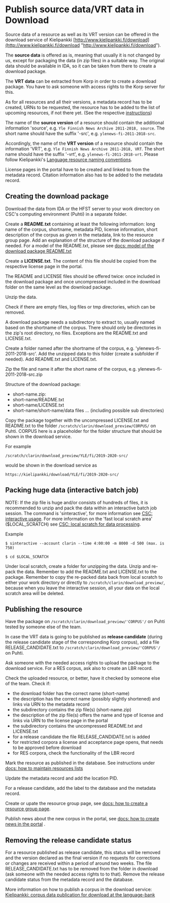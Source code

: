 # Publish source data/VRT data in Download
Source data of a resource as well as its VRT version can be offered in the download service of Kielipankki [http://www.kielipankki.fi/download](http://www.kielipankki.fi/download "http://www.kielipankki.fi/download").

The **source data** is offered as is, meaning that usually it is not changed by us, except for packaging the data (in zip files) in a suitable way. The original data should be available in IDA, so it can be taken from there to create a download package.

The **VRT data** can be extracted from Korp in order to create a download package. You have to ask someone with access rights to the Korp server for this.

As for all resources and all their versions, a metadata record has to be created, URNs to be requested, the resource has to be added to the list of upcoming resources, if not there yet. (See the respective [instructions](https://github.com/CSCfi/Kielipankki-utilities/blob/master/docs/))

The name of the **source version** of a resource should contain the additional information 'source', e.g. `Yle Finnish News Archive 2011-2018, source`. The short name should have the suffix '-src', e.g. `ylenews-fi-2011-2018-src`.

Accordingly, the name of the **VRT version** of a resource should contain the information 'VRT', e.g. `Yle Finnish News Archive 2011-2018, VRT`. The short name should have the suffix '-vrt', e.g. `ylenews-fi-2011-2018-vrt`. Please follow Kielipankki's [Language resource naming conventions](https://www.kielipankki.fi/development/language-resource-naming-conventions/).

License pages in the portal have to be created and linked to from the metadata record.
Citation information also has to be added to the metadata record.

## Creating the download package
Download the data from IDA or the HFST server to your work directory on CSC's computing environment (Puhti) in a separate folder. 

Create a **README.txt** containing at least the following information:
long name of the corpus, shortname, metadata PID, license information, short description of the corpus as given in the metadata, link to the resource group page. Add an explanation of the structure of the download package if needed.
For a model of the README.txt, please see [docs: model of the download package README.txt](model_download-package-README.md)

Create a **LICENSE.txt**. The content of this file should be copied from the respective license page in the portal.

The README and LICENSE files should be offered twice: once included in the download package and once uncompressed included in the download folder on the same level as the download package.

Unzip the data. 

Check if there are empty files, log files or tmp directories, which can be removed.

A download package needs a subdirectory to extract to, usually named based on the shortname of the corpus. 
There should only be directories in the zip's root directory, no files. Exceptions are the README.txt and LICENSE.txt.

Create a folder named after the shortname of the corpus, e.g. 'ylenews-fi-2011-2018-src'.
Add the unzipped data to this folder (create a subfolder if needed).
Add README.txt and LICENSE.txt.

Zip the file and name it after the short name of the corpus, e.g. ylenews-fi-2011-2018-src.zip

Structure of the download package:

- short-name.zip:
- short-name/README.txt
- short-name/LICENSE.txt
- short-name/short-name/data files ... (including possible sub directories)

Copy the package together with the uncompressed LICENSE.txt and README.txt to the folder `/scratch/clarin/download_preview/CORPUS/` on Puhti. CORPUS here is a placeholder for the folder structure that should be shown in the download service.

For example 

`/scratch/clarin/download_preview/YLE/fi/2019-2020-src/`

would be shown in the download service as 

`https://kielipankki/download/YLE/fi/2019-2020-src/`



## Packing huge data (interactive batch job)
NOTE: If the zip file is huge and/or consists of hundreds of files, it is recommended to unzip and pack the data within an interactive batch job session.
The command is 'sinteractive', for more information see [CSC: interactive usage](https://docs.csc.fi/computing/running/interactive-usage/).
For more information on the 'fast local scratch area' ($LOCAL_SCRATCH) see [CSC: local scratch for data processing](https://docs.csc.fi/support/faq/local_scratch_for_data_processing/).

Example

    $ sinteractive --account clarin --time 4:00:00 -m 8000 -d 500 (max. is 750)
    
    $ cd $LOCAL_SCRATCH

Under local scratch, create a folder for unzipping the data. 
Unzip and re-pack the data. Remember to add the README.txt and LICENSE.txt to the package.
Remember to copy the re-packed data back from local scratch to either your work directory or directly to `/scratch/clarin/download_preview/`, because when you leave the interactive session, all your data on the local scratch area will be deleted.


## Publishing the resource
Have the package on `/scratch/clarin/download_preview/'CORPUS'/` on Puhti tested by someone else of the team.

In case the VRT data is going to be published as **release candidate** (during the release candidate stage of the corresponding Korp corpus), add a file RELEASE_CANDIDATE.txt to `/scratch/clarin/download_preview/'CORPUS'/` on Puhti.

Ask someone with the needed access rights to upload the package to the download service.
For a RES corpus, ask also to create an LBR record.

Check the uploaded resource, or better, have it checked by someone else of the team.
Check if:

- the download folder has the correct name (short-name)
- the description has the correct name (possibly slightly shortened) and links via URN to the metadata record
- the subdirectory contains the zip file(s) (short-name.zip)
- the description of the zip file(s) offers the name and type of license and links via URN to the license page in the portal
- the subdirectory contains the uncompressed README.txt and LICENSE.txt
- for a release candidate the file RELEASE_CANDIDATE.txt is added
- for restricted corpora a license and acceptance page opens, that needs to be approved before download
- for RES corpora, check the functionality of the LBR record

Mark the resource as published in the database. See instructions under [docs: how to maintain resources lists](howto_maintain_resource_lists_database.md)

Update the metadata record and add the location PID.

For a release candidate, add the label to the database and the metadata record.

Create or upate the resource group page, see [docs: how to create a resource group page](howto_resource_group_page.md).

Publish news about the new corpus in the portal, see [docs: how to create news in the portal](howto_portal_news.md) .

## Removing the release candidate status
For a resource published as release candidate, this status will be removed and the version declared as the final version if no requests for corrections or changes are received within a period of around two weeks.
The file RELEASE_CANDIDATE.txt has to be removed from the folder in download (ask someone with the needed access rights to to that).
Remove the release candidate status from the metadata record and the database.



More information on how to publish a corpus in the download service:
[Kielipankki: corpus data publication for download at the language-bank](https://www.kielipankki.fi/development/corpus-data-publication-for-download-at-the-language-bank/)

